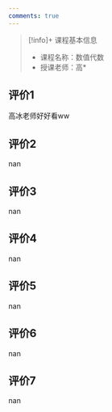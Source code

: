 ```yaml
---
comments: true
---
```


>[!info]+ 课程基本信息
>
> - 课程名称：数值代数
> - 授课老师：高*

## 评价1

高冰老师好好看ww
## 评价2

nan
## 评价3

nan
## 评价4

nan
## 评价5

nan
## 评价6

nan
## 评价7

nan
